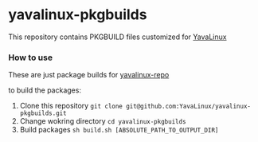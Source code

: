 # yavalinux-pkgbuilds
This repository contains PKGBUILD files customized for [YavaLinux](https://github.com/yavalinux)

### How to use
These are just package builds for [yavalinux-repo](https://github.com/yavalinux/yavalinux-repo)

to build the packages:

1. Clone this repository `git clone git@github.com:YavaLinux/yavalinux-pkgbuilds.git`
2. Change wokring directory `cd yavalinux-pkgbuilds`
3. Build packages `sh build.sh [ABSOLUTE_PATH_TO_OUTPUT_DIR]`

